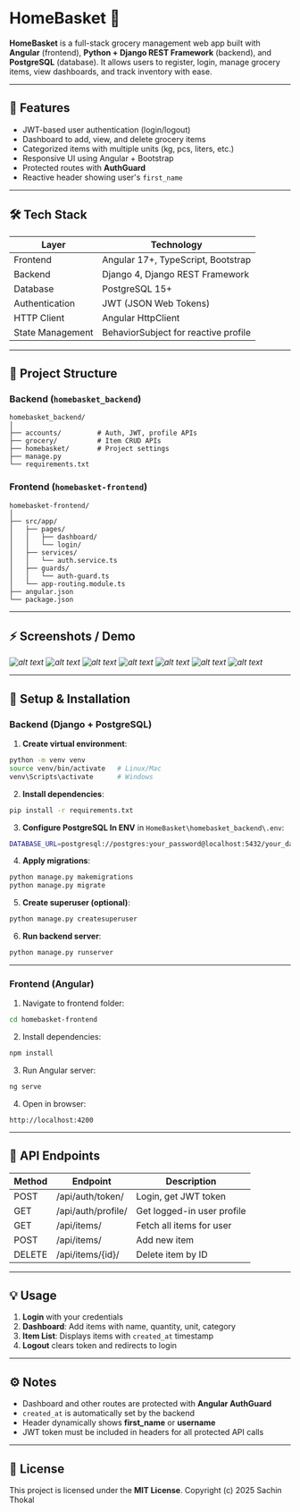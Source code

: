 # HomeBasket 🛒

**HomeBasket** is a full-stack grocery management web app built with **Angular** (frontend), **Python + Django REST Framework** (backend), and **PostgreSQL** (database). It allows users to register, login, manage grocery items, view dashboards, and track inventory with ease.

---

## 🌟 Features

- JWT-based user authentication (login/logout)
- Dashboard to add, view, and delete grocery items
- Categorized items with multiple units (kg, pcs, liters, etc.)
- Responsive UI using Angular + Bootstrap
- Protected routes with **AuthGuard**
- Reactive header showing user's `first_name`

---

## 🛠 Tech Stack

| Layer       | Technology                           |
| ----------- | ------------------------------------ |
| Frontend    | Angular 17+, TypeScript, Bootstrap    |
| Backend     | Django 4, Django REST Framework      |
| Database    | PostgreSQL 15+                        |
| Authentication | JWT (JSON Web Tokens)             |
| HTTP Client | Angular HttpClient                   |
| State Management | BehaviorSubject for reactive profile |

---

## 📁 Project Structure

### Backend (`homebasket_backend`)

```
homebasket_backend/
│
├── accounts/         # Auth, JWT, profile APIs
├── grocery/          # Item CRUD APIs
├── homebasket/       # Project settings
├── manage.py
└── requirements.txt
```

### Frontend (`homebasket-frontend`)

```
homebasket-frontend/
│
├── src/app/
│   ├── pages/
│   │   ├── dashboard/
│   │   └── login/
│   ├── services/
│   │   └── auth.service.ts
│   ├── guards/
│   │   └── auth-guard.ts
│   └── app-routing.module.ts
├── angular.json
└── package.json
```

---

## ⚡ Screenshots / Demo

*![alt text](/Plan%20&%20Design/image.png)*
*![alt text](/Plan%20&%20Design/image-1.png)*
*![alt text](/Plan%20&%20Design/image-2.png)*
*![alt text](/Plan%20&%20Design/image-3.png)*
*![alt text](/Plan%20&%20Design/image-4.png)*
*![alt text](/Plan%20&%20Design/image-5.png)*
*![alt text](/Plan%20&%20Design/image-6.png)*

---

## 🚀 Setup & Installation

### Backend (Django + PostgreSQL)

1. **Create virtual environment**:

```bash
python -m venv venv
source venv/bin/activate   # Linux/Mac
venv\Scripts\activate      # Windows
```

2. **Install dependencies**:

```bash
pip install -r requirements.txt
```

3. **Configure PostgreSQL In ENV** in `HomeBasket\homebasket_backend\.env`:

```bash
DATABASE_URL=postgresql://postgres:your_password@localhost:5432/your_database

```

4. **Apply migrations**:

```bash
python manage.py makemigrations
python manage.py migrate
```

5. **Create superuser (optional)**:

```bash
python manage.py createsuperuser
```

6. **Run backend server**:

```bash
python manage.py runserver
```

---

### Frontend (Angular)

1. Navigate to frontend folder:

```bash
cd homebasket-frontend
```

2. Install dependencies:

```bash
npm install
```

3. Run Angular server:

```bash
ng serve
```

4. Open in browser:

```
http://localhost:4200
```

---

## 🔗 API Endpoints

| Method | Endpoint              | Description                |
| ------ | -------------------- | -------------------------- |
| POST   | /api/auth/token/      | Login, get JWT token       |
| GET    | /api/auth/profile/    | Get logged-in user profile |
| GET    | /api/items/           | Fetch all items for user   |
| POST   | /api/items/           | Add new item               |
| DELETE | /api/items/{id}/      | Delete item by ID          |

---

## 💡 Usage

1. **Login** with your credentials  
2. **Dashboard**: Add items with name, quantity, unit, category  
3. **Item List**: Displays items with `created_at` timestamp  
4. **Logout** clears token and redirects to login

---

## ⚙️ Notes

- Dashboard and other routes are protected with **Angular AuthGuard**  
- `created_at` is automatically set by the backend  
- Header dynamically shows **first_name** or **username**  
- JWT token must be included in headers for all protected API calls

---

## 📝 License

This project is licensed under the **MIT License**.
Copyright (c) 2025 Sachin Thokal
